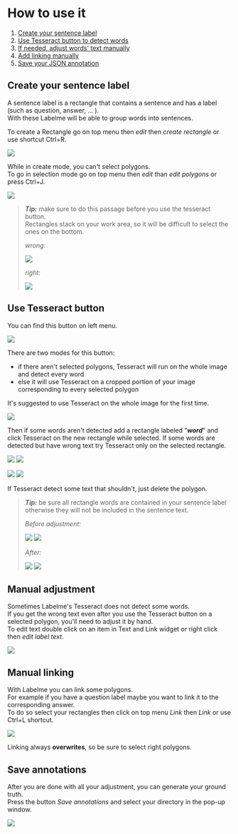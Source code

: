 # How to use it 
 1. [Create your sentence label](#create-your-sentence-label)
 2. [Use Tesseract button to detect words](#use-tesseract-button)
 3. [If needed, adjust words' text manually](#manual-adjustment)
 4. [Add linking manually](#manual-linking )
 5. [Save your JSON annotation](#save-annotations)

## Create your sentence label
A sentence label is a rectangle that contains a sentence and has a label (such as question, answer, ... ).  
With these Labelme will be able to group words into sentences.  

To create a Rectangle go on top menu then _edit_ then _create rectangle_ or use shortcut Ctrl+R.  

![](images/create_rectangle.png)

While in create mode, you can't select polygons.  
To go in selection mode go on top menu  then _edit_ than _edit polygons_ or press Ctrl+J.  

![](images/edit_polygons.png)

>**_Tip:_** make sure to do this passage before you use the tesseract button.  
Rectangles stack on your work area, so it will be difficult to select the ones on the bottom.  
> 
>_wrong:_
> 
>![](images/wrong_stack.png) 
> 
> _right:_
> 
>![](images/right_stack.png)

## Use Tesseract button 
You can find this button on left menu.  

![](images/tesseract.png)

There are two modes for this button:
 * if there aren't selected polygons, Tesseract will run on the whole image and detect every word
 * else it will use Tesseract on a cropped portion of your image corresponding to every selected polygon

It's suggested to use Tesseract on the whole image for the first time.  

![](images/tesseract_whole.png)

Then if some words aren't detected add a rectangle labeled "**_word_**" and click Tesseract on the new rectangle while selected.
If some words are detected but have wrong text try Tesseract only on the selected rectangle.  

![](images/tesseract_before.png)
![](images/tesseract_before_detail.png)  

![](images/tesseract_after.png)
![](images/tesseract_after_detail.png)  

If Tesseract detect some text that shouldn't, just delete the polygon.  

>**_Tip:_** be sure all rectangle words are contained in your sentence label otherwise they will not be included in the sentence text.  
> 
>_Before adjustment:_  
> 
> ![](images/wrong_bbox.png)
> ![](images/wrong_bbox_detail.png)
> 
> _After:_  
> 
> ![](images/right_bbox.png)
> ![](images/right_bbox_detail.png)

## Manual adjustment
Sometimes Labelme's Tesseract does not detect some words.  
If you get the wrong text even after you use the Tesseract button on a selected polygon, you'll need to adjust it by hand.  
To edit text double click on an item in Text and Link widget or right click then _edit label text_.  

![](images/edit_text.png)

## Manual linking 
With Labelme you can link some polygons.  
For example if you have a question label maybe you want to link it to the corresponding answer.  
To do so select your rectangles then click on top menu _Link_ then _Link_ or use Ctrl+L shortcut. 

![](images/linking.png)

Linking always **overwrites**, so be sure to select right polygons.

## Save annotations
After you are done with all your adjustment, you can generate your ground truth.  
Press the button _Save annotations_ and select your directory in the pop-up window.  

![](images/save_annotation.png)